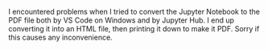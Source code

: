 I encountered problems when I tried to convert the Jupyter Notebook to the PDF file both by VS Code on Windows and by Jupyter Hub.
I end up converting it into an HTML file, then printing it down to make it PDF.
Sorry if this causes any inconvenience.